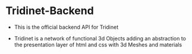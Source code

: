 # Tridinet-Backend

- This is the official backend API for Tridinet

- Tridinet is a network of functional 3d Objects adding an abstraction to the presentation layer of html and css with 3d Meshes and materials

